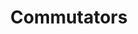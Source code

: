 --- 
title: Commutators
url: https://www.youtube.com/watch?v=O5eH3x3sTNA
categories: [scicomm, video, computerscience]
duration: moderate
info: A ridiculous (and fun!) way to solve Rubik’s cubes and (not) solve equations. Recording of a talk given by Ramprasad Saptharishi.
status: pseudo
---
